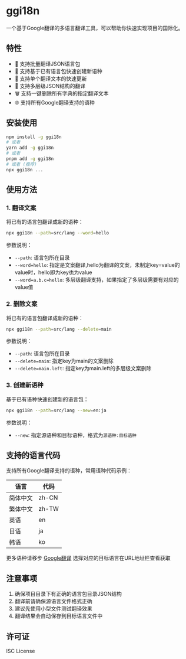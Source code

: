 # ggi18n

一个基于Google翻译的多语言翻译工具，可以帮助你快速实现项目的国际化。

## 特性

- 🚀 支持批量翻译JSON语言包
- 🔄 支持基于已有语言包快速创建新语种
- 📝 支持单个翻译文本的快速更新
- 🎯 支持多层级JSON结构的翻译
- 🗑️ 支持一键删除所有字典的指定翻译文本
- 🌐 支持所有Google翻译支持的语种

## 安装使用

```bash
npm install -g ggi18n
# 或者
yarn add -g ggi18n
# 或者
pnpm add -g ggi18n
# 或者 (推荐)
npx ggi18n ...
```

## 使用方法

### 1. 翻译文案

将已有的语言包翻译成新的语种：

```bash
npx ggi18n --path=src/lang --word=hello
```

参数说明：

- `--path`: 语言包所在目录
- `--word=hello`: 指定是文案翻译,hello为翻译的文案，未制定key=value的value时，hello即为key也为value
- `--word=a.b.c=hello`: 多层级翻译支持，如果指定了多层级需要有对应的value值

### 2. 删除文案

将已有的语言包翻译成新的语种：

```bash
npx ggi18n --path=src/lang --delete=main
```

参数说明：

- `--path`: 语言包所在目录
- `--delete=main`: 指定key为main的文案删除
- `--delete=main.left`: 指定key为main.left的多层级文案删除

### 3. 创建新语种

基于已有语种快速创建新的语言包：

```bash
npx ggi18n --path=src/lang --new=en:ja
```

参数说明：

- `--new`: 指定源语种和目标语种，格式为`源语种:目标语种`

## 支持的语言代码

支持所有Google翻译支持的语种，常用语种代码示例：

| 语言 | 代码 |
|------|------|
| 简体中文 | zh-CN |
| 繁体中文 | zh-TW |
| 英语 | en |
| 日语 | ja |
| 韩语 | ko |

更多语种请移步 [Google翻译](https://translate.google.com/) 选择对应的目标语言在URL地址栏查看获取

## 注意事项

1. 确保项目目录下有正确的语言包目录JSON结构
2. 翻译前请确保源语言文件格式正确
3. 建议先使用小型文件测试翻译效果
4. 翻译结果会自动保存到目标语言文件中

## 许可证

ISC License
